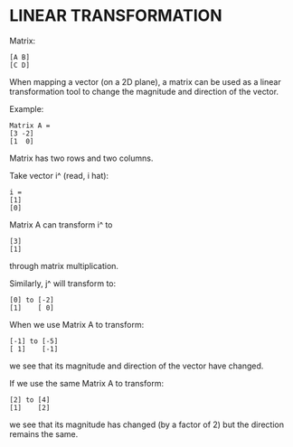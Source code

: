 # LINEAR TRANSFORMATION

Matrix:

```
[A B]
[C D]
```

When mapping a vector (on a 2D plane), a matrix can be used as a linear transformation tool to change the magnitude and direction of the vector.

Example:

```
Matrix A =
[3 -2]
[1  0]
```

Matrix has two rows and two columns.

Take vector i^ (read, i hat):

```
i =
[1]
[0]
```

Matrix A can transform i^ to

```
[3]
[1]
```

through matrix multiplication.

Similarly, j^ will transform to:

```
[0] to [-2]
[1]    [ 0]
```

When we use Matrix A to transform:

```
[-1] to [-5]
[ 1]    [-1]
```

we see that its magnitude and direction of the vector have changed.

If we use the same Matrix A to transform:

```
[2] to [4]
[1]    [2]
```

we see that its magnitude has changed (by a factor of 2) but the direction remains the same.
